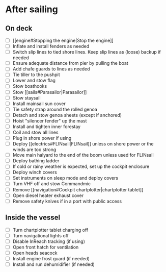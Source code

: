 # After sailing

## On deck

- [ ] [[engine#Stopping the engine|Stop the engine]]
- [ ] Inflate and install fenders as needed
- [ ] Switch slip lines to tied shore lines. Keep slip lines as (loose) backup if needed
- [ ] Ensure adequate distance from pier by pulling the boat
- [ ] Add chafe guards to lines as needed
- [ ] Tie tiller to the pushpit
- [ ] Lower and stow flag
- [ ] Stow boathooks
- [ ] Stow [[sails#Parasailor|Parasailor]]
- [ ] Stow staysail
- [ ] Install mainsail sun cover
- [ ] Tie safety strap around the rolled genoa
- [ ] Detach and stow genoa sheets (except if anchored)
- [ ] Hoist "silencer fender" up the mast
- [ ] Install and tighten inner forestay
- [ ] Coil and stow all lines
- [ ] Plug in shore power if using
- [ ] Deploy [[electrics#FLINsail|FLINsail]] unless on shore power or the winds are too strong
- [ ] Move main halyard to the end of the boom unless used for FLINsail
- [ ] Deploy bathing ladder
- [ ] If cold or rainy weather is expected, set up the cockpit enclosure
- [ ] Deploy winch covers
- [ ] Set instruments on sleep mode and deploy covers
- [ ] Turn VHF off and stow Commandmic
- [ ] Remove [[navigation#Cockpit chartplotter|chartplotter tablet]]
- [ ] Open diesel heater exhaust cover
- [ ] Remove safety knives if in a port with public access

## Inside the vessel

- [ ] Turn chartplotter tablet charging off
- [ ] Turn navigational lights off
- [ ] Disable InReach tracking (if using)
- [ ] Open front hatch for ventilation
- [ ] Open heads seacock
- [ ] Install engine frost guard (if needed)
- [ ] Install and run dehumidifier (if needed)